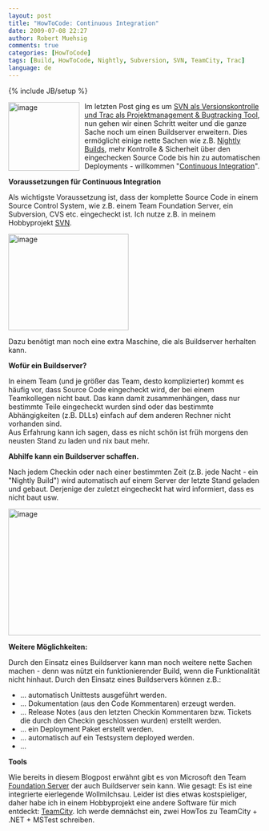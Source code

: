 ```yaml
---
layout: post
title: "HowToCode: Continuous Integration"
date: 2009-07-08 22:27
author: Robert Muehsig
comments: true
categories: [HowToCode]
tags: [Build, HowToCode, Nightly, Subversion, SVN, TeamCity, Trac]
language: de
---
```

{% include JB/setup %}
<p><a href="{{BASE_PATH}}/assets/wp-images-de/image777.png"><img style="border-right: 0px; border-top: 0px; margin: 0px 10px 0px 0px; border-left: 0px; border-bottom: 0px" height="137" alt="image" src="{{BASE_PATH}}/assets/wp-images-de/image-thumb755.png" width="142" align="left" border="0"></a> Im letzten Post ging es um <a href="{{BASE_PATH}}/2009/05/27/howtocode-fundamentale-sachen-mit-svn-trac/">SVN als Versionskontrolle und Trac als Projektmanagement &amp; Bugtracking Tool</a>, nun gehen wir einen Schritt weiter und die ganze Sache noch um einen Buildserver erweitern. Dies ermöglicht einige nette Sachen wie z.B. <a href="http://de.wikipedia.org/wiki/Nightly_Build">Nightly Builds</a>, mehr Kontrolle &amp; Sicherheit über den eingechecken Source Code bis hin zu automatischen Deployments - willkommen "<a href="http://de.wikipedia.org/wiki/Kontinuierliche_Integration">Continuous Integration</a>".</p><p><strong>Voraussetzungen für Continuous Integration</strong></p> <p>Als wichtigste Voraussetzung ist, dass der komplette Source Code in einem Source Control System, wie z.B. einem Team Foundation Server, ein Subversion, CVS etc. eingecheckt ist. Ich nutze z.B. in meinem Hobbyprojekt <a href="{{BASE_PATH}}/2009/07/08/howto-subversionsvn-windows-visual-studio/">SVN</a>.</p> <p><a href="{{BASE_PATH}}/assets/wp-images-de/image778.png"><img style="border-right: 0px; border-top: 0px; border-left: 0px; border-bottom: 0px" height="192" alt="image" src="{{BASE_PATH}}/assets/wp-images-de/image-thumb756.png" width="240" border="0"></a> </p> <p>Dazu benötigt man noch eine extra Maschine, die als Buildserver herhalten kann.</p> <p><strong>Wofür ein Buildserver?</strong></p> <p>In einem Team (und je größer das Team, desto komplizierter) kommt es häufig vor, dass Source Code eingecheckt wird, der bei einem Teamkollegen nicht baut. Das kann damit zusammenhängen, dass nur bestimmte Teile eingecheckt wurden sind oder das bestimmte Abhängigkeiten (z.B. DLLs) einfach auf dem anderen Rechner nicht vorhanden sind. <br>Aus Erfahrung kann ich sagen, dass es nicht schön ist früh morgens den neusten Stand zu laden und nix baut mehr.</p> <p><strong>Abhilfe kann ein Buildserver schaffen.</strong> </p> <p>Nach jedem Checkin oder nach einer bestimmten Zeit (z.B. jede Nacht - ein "Nightly Build") wird automatisch auf einem Server der letzte Stand geladen und gebaut. Derjenige der zuletzt eingecheckt hat wird informiert, dass es nicht baut usw.</p> <p><a href="{{BASE_PATH}}/assets/wp-images-de/image779.png"><img style="border-right: 0px; border-top: 0px; border-left: 0px; border-bottom: 0px" height="253" alt="image" src="{{BASE_PATH}}/assets/wp-images-de/image-thumb757.png" width="510" border="0"></a> </p> <p><strong>Weitere Möglichkeiten:</strong></p> <p>Durch den Einsatz eines Buildserver kann man noch weitere nette Sachen machen - denn was nützt ein funktionierender Build, wenn die Funktionalität nicht hinhaut. Durch den Einsatz eines Buildservers können z.B.:</p> <ul> <li>... automatisch Unittests ausgeführt werden.</li> <li>... Dokumentation (aus den Code Kommentaren) erzeugt werden.</li> <li>... Release Notes (aus den letzten Checkin Kommentaren bzw. Tickets die durch den Checkin geschlossen wurden) erstellt werden.</li> <li>... ein Deployment Paket erstellt werden.</li> <li>... automatisch auf ein Testsystem deployed werden. </li> <li>...</li></ul> <p><strong>Tools</strong></p> <p>Wie bereits in diesem Blogpost erwähnt gibt es von Microsoft den Team <a href="http://de.wikipedia.org/wiki/Team_Foundation_Server">Foundation Server</a> der auch Buildserver sein kann. Wie gesagt: Es ist eine integrierte eierlegende Wollmilchsau. Leider ist dies etwas kostspieliger, daher habe ich in einem Hobbyprojekt eine andere Software für mich entdeckt: <a href="http://www.jetbrains.com/teamcity/">TeamCity</a>. Ich werde demnächst ein, zwei HowTos zu TeamCity + .NET + MSTest schreiben.</p>

